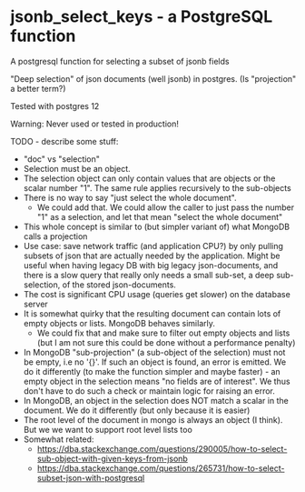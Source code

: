 # jsonb_select_keys - a PostgreSQL function

A postgresql function for selecting a subset of jsonb fields 

"Deep selection" of json documents (well jsonb) in postgres. (Is "projection" a better term?)

Tested with postgres 12

Warning: Never used or tested in production! 

TODO - describe some stuff:
* "doc" vs "selection"
* Selection must be an object.
* The selection object can only contain values that are objects or the scalar number "1". The same rule applies recursively to the sub-objects
* There is no way to say "just select the whole document". 
  * We could add that. We could allow the caller to just pass the number "1" as a selection, and let that mean "select the whole document"
* This whole concept is similar to (but simpler variant of) what  MongoDB calls a projection
* Use case: save network traffic (and application CPU?) by only pulling subsets of json that are actually needed by the application. Might be useful when having legacy DB with big legacy json-documents, and there is a slow query that really only needs
  a small sub-set, a deep sub-selection, of the stored json-documents. 
* The cost is significant CPU usage (queries get slower) on the database server
* It is somewhat quirky that the resulting document can contain lots of empty objects or lists. MongoDB behaves similarly.
  * We could fix that and make sure to filter out empty objects and lists (but I am not sure this could be done without a performance penalty)
* In MongoDB "sub-projection" (a sub-object of the selection) must not be empty, i.e no '{}'. If such an object is found, an error is emitted. We do it differently (to make the function simpler and maybe faster) - an empty object in the selection means "no fields are of interest". We thus don't have to do such a check or maintain logic for raising an error.
* In MongoDB, an object in the selection does NOT match a scalar in the document. We do it differently (but only because it is easier)
* The root level of the document in mongo is always an object (I think). But we we want to support root level lists too
* Somewhat related:
  * https://dba.stackexchange.com/questions/290005/how-to-select-sub-object-with-given-keys-from-jsonb
  * https://dba.stackexchange.com/questions/265731/how-to-select-subset-json-with-postgresql
